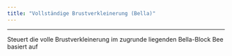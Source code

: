```yaml
---
title: "Vollständige Brustverkleinerung (Bella)"
---
```


***

Steuert die volle Brustverkleinerung im zugrunde liegenden Bella-Block Bee basiert auf




